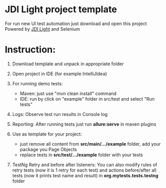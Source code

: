 # JDI Light project template
For run new UI test automation just download and open this project
Powered by [JDI Light](https://github.com/jdi-testing/jdi-light) and Selenium

# Instruction:
1. Download template and unpack in appropriate folder

2. Open project in IDE (for example IntelliJIdea)

3. For running demo tests:
    * Maven: just use "mvn clean install" command
    * IDE: run by click on "example" folder in src/test and select "Run tests"

4. Logs: Observe test run results in Console log

5. Reporting: After running tests just run **allure:serve** in maven plugins

6. Use as template for your project: 
    * just remove all content from **src/main/.../example** folder, add your package you Page Objects
    * replace tests in **src/test/.../example** folder with your tests

7. TestNg Retry and before after listeners: You can also modify rules of retry tests (now it is 1 retry for each test)
and actions before/after all tests (now it prints test name and result) in **org.mytests.tests.testng** folder
